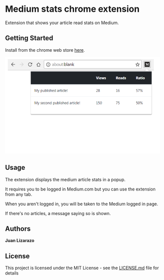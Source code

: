 # Medium stats chrome extension

Extension that shows your article read stats on Medium.

## Getting Started

Install from the chrome web store [here](https://chrome.google.com/webstore/detail/my-article-stats-for-medi/mpnlgdbchnlhjlfdhffnbffeooljmejh?hl=en).

![Preview](/assets/screenshot.png?raw=true "Preview")

## Usage

The extension displays the medium article stats in a popup.

It requires you to be logged in Medium.com but you can use the extension from any tab.

When you aren't logged in, you will be taken to the Medium logged in page.

If there's no articles, a message saying so is shown.

## Authors

**Juan Lizarazo**

## License

This project is licensed under the MIT License - see the [LICENSE.md](LICENSE.md) file for details
